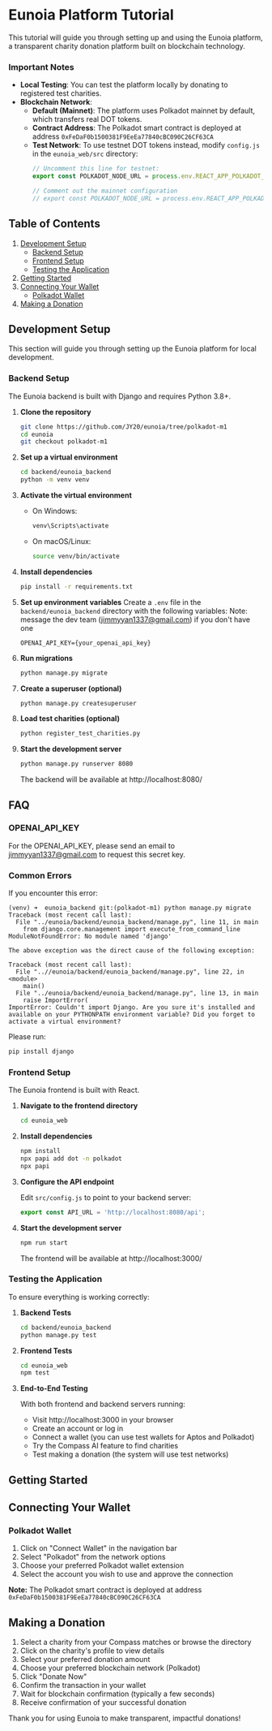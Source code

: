 # Eunoia Platform Tutorial

This tutorial will guide you through setting up and using the Eunoia platform, a transparent charity donation platform built on blockchain technology.

### Important Notes

- **Local Testing**: You can test the platform locally by donating to registered test charities.
- **Blockchain Network**:
  - **Default (Mainnet)**: The platform uses Polkadot mainnet by default, which transfers real DOT tokens.
  - **Contract Address**: The Polkadot smart contract is deployed at address `0xFeDaF0b1500381F9EeEa77840cBC090C26CF63CA`
  - **Test Network**: To use testnet DOT tokens instead, modify `config.js` in the `eunoia_web/src` directory:
    ```javascript
    // Uncomment this line for testnet:
    export const POLKADOT_NODE_URL = process.env.REACT_APP_POLKADOT_NODE_URL || 'wss://testnet-passet-hub.polkadot.io';
    
    // Comment out the mainnet configuration
    // export const POLKADOT_NODE_URL = process.env.REACT_APP_POLKADOT_NODE_URL || 'wss://polkadot-rpc.publicnode.com';
    ```

## Table of Contents

1. [Development Setup](#development-setup)
   - [Backend Setup](#backend-setup)
   - [Frontend Setup](#frontend-setup)
   - [Testing the Application](#testing-the-application)
2. [Getting Started](#getting-started)
3. [Connecting Your Wallet](#connecting-your-wallet)
   - [Polkadot Wallet](#polkadot-wallet)
4. [Making a Donation](#making-a-donation)

## Development Setup

This section will guide you through setting up the Eunoia platform for local development.

### Backend Setup

The Eunoia backend is built with Django and requires Python 3.8+.

1. **Clone the repository**
   ```bash
   git clone https://github.com/JY20/eunoia/tree/polkadot-m1
   cd eunoia
   git checkout polkadot-m1
   ```

2. **Set up a virtual environment**
   ```bash
   cd backend/eunoia_backend
   python -m venv venv
   ```

3. **Activate the virtual environment**
   - On Windows:
     ```bash
     venv\Scripts\activate
     ```
   - On macOS/Linux:
     ```bash
     source venv/bin/activate
     ```

4. **Install dependencies**
   ```bash
   pip install -r requirements.txt
   ```

5. **Set up environment variables**
   Create a `.env` file in the `backend/eunoia_backend` directory with the following variables:
   Note: message the dev team (jimmyyan1337@gmail.com) if you don't have one
   ```
   OPENAI_API_KEY={your_openai_api_key}
   ```

6. **Run migrations**
   ```bash
   python manage.py migrate
   ```

7. **Create a superuser (optional)**
   ```bash
   python manage.py createsuperuser
   ```

8. **Load test charities (optional)**
   ```bash
   python register_test_charities.py
   ```

9. **Start the development server**
   ```bash
   python manage.py runserver 8080
   ```
   The backend will be available at http://localhost:8080/

## FAQ

### OPENAI_API_KEY
For the OPENAI_API_KEY, please send an email to jimmyyan1337@gmail.com to request this secret key.

### Common Errors

If you encounter this error:
```
(venv) ➜  eunoia_backend git:(polkadot-m1) python manage.py migrate
Traceback (most recent call last):
  File "../eunoia/backend/eunoia_backend/manage.py", line 11, in main
    from django.core.management import execute_from_command_line
ModuleNotFoundError: No module named 'django'

The above exception was the direct cause of the following exception:

Traceback (most recent call last):
  File "..//eunoia/backend/eunoia_backend/manage.py", line 22, in <module>
    main()
  File "../eunoia/backend/eunoia_backend/manage.py", line 13, in main
    raise ImportError(
ImportError: Couldn't import Django. Are you sure it's installed and available on your PYTHONPATH environment variable? Did you forget to activate a virtual environment?
```

Please run:
```bash
pip install django
```



### Frontend Setup

The Eunoia frontend is built with React.

1. **Navigate to the frontend directory**
   ```bash
   cd eunoia_web
   ```

2. **Install dependencies**
   ```bash
   npm install
   npx papi add dot -n polkadot
   npx papi
   ```

3. **Configure the API endpoint**
   
   Edit `src/config.js` to point to your backend server:
   ```javascript
   export const API_URL = 'http://localhost:8080/api';
   ```

4. **Start the development server**
   ```bash
   npm run start
   ```
   The frontend will be available at http://localhost:3000/

### Testing the Application

To ensure everything is working correctly:

1. **Backend Tests**
   ```bash
   cd backend/eunoia_backend
   python manage.py test
   ```

2. **Frontend Tests**
   ```bash
   cd eunoia_web
   npm test
   ```

3. **End-to-End Testing**
   
   With both frontend and backend servers running:
   
   - Visit http://localhost:3000 in your browser
   - Create an account or log in
   - Connect a wallet (you can use test wallets for Aptos and Polkadot)
   - Try the Compass AI feature to find charities
   - Test making a donation (the system will use test networks)

## Getting Started

## Connecting Your Wallet

### Polkadot Wallet
1. Click on "Connect Wallet" in the navigation bar
2. Select "Polkadot" from the network options
3. Choose your preferred Polkadot wallet extension
4. Select the account you wish to use and approve the connection

**Note:** The Polkadot smart contract is deployed at address `0xFeDaF0b1500381F9EeEa77840cBC090C26CF63CA`

## Making a Donation

1. Select a charity from your Compass matches or browse the directory
2. Click on the charity's profile to view details
3. Select your preferred donation amount
4. Choose your preferred blockchain network (Polkadot)
5. Click "Donate Now"
6. Confirm the transaction in your wallet
7. Wait for blockchain confirmation (typically a few seconds)
8. Receive confirmation of your successful donation

Thank you for using Eunoia to make transparent, impactful donations!
